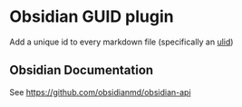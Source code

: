 # Obsidian GUID plugin

Add a unique id to every markdown file (specifically an [ulid](https://github.com/ulid/spec))

## Obsidian Documentation

See https://github.com/obsidianmd/obsidian-api
